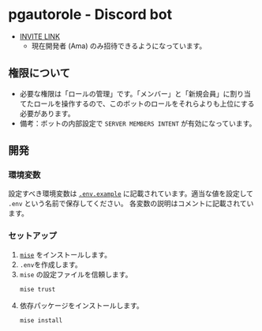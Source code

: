# pgautorole - Discord bot

- [INVITE LINK](https://discord.com/oauth2/authorize?client_id=1252439534747254824&permissions=268435456&integration_type=0&scope=bot+applications.commands)
  - 現在開発者 (Ama) のみ招待できるようになっています。

## 権限について

- 必要な権限は「ロールの管理」です。「メンバー」と「新規会員」に割り当てたロールを操作するので、このボットのロールをそれらよりも上位にする必要があります。
- 備考：ボットの内部設定で `SERVER MEMBERS INTENT` が有効になっています。

## 開発

### 環境変数

設定すべき環境変数は [`.env.example`](.env.example) に記載されています。適当な値を設定して `.env` という名前で保存してください。
各変数の説明はコメントに記載されています。

### セットアップ

1. [`mise`](https://mise.jdx.dev/) をインストールします。
2. `.env`を作成します。
3. `mise` の設定ファイルを信頼します。
   ```bash
   mise trust
   ```
4. 依存パッケージをインストールします。
   ```bash
   mise install
   ```

